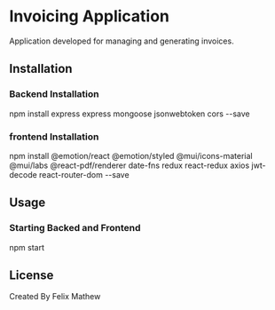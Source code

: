 # Invoicing Application

Application developed for managing and generating invoices.

## Installation

### Backend Installation

npm install express express mongoose jsonwebtoken cors --save

### frontend Installation

npm install @emotion/react @emotion/styled @mui/icons-material @mui/labs @react-pdf/renderer date-fns redux react-redux  axios jwt-decode react-router-dom --save

## Usage
### Starting Backed and Frontend
npm start

## License
Created By Felix Mathew



